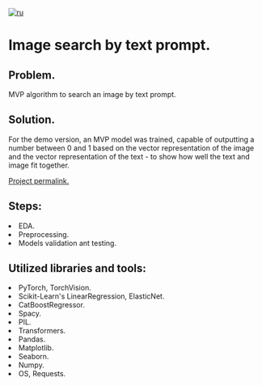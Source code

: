 [![ru](https://img.shields.io/badge/lang-ru-red.svg)](README.md)

# Image search by text prompt. 

## Problem.
MVP algorithm to search an image by text prompt.
## Solution.
For the demo version, an MVP model was trained, capable of outputting a number between 0 and 1 based on the vector representation of the image and the vector representation of the text - to show how well the text and image fit together.

[Project permalink.](https://github.com/mrBrain101/Yandex_Practicum_projects/blob/8464bd0b4e419bac97d342b8dbf2d90646ce9f6a/CV_NLP_Prompt_image_matching/Ya_Practicum_CV_NLP_prompt_image_search_distr_RUS.ipynb)

## Steps:
<li>EDA. 
<li>Preprocessing. 
<li>Models validation ant testing.
  
## Utilized libraries and tools:
<li>PyTorch, TorchVision.
<li>Scikit-Learn's LinearRegression, ElasticNet. 
<li>CatBoostRegressor.
<li>Spacy.
<li>PIL.
<li>Transformers.
<li>Pandas. 
<li>Matplotlib. 
<li>Seaborn. 
<li>Numpy. 
<li>OS, Requests.
